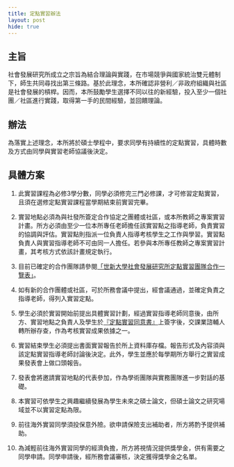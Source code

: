 ```yaml
---
title: 定點實習辦法
layout: post
hide: true
---
```


## 主旨

社會發展研究所成立之宗旨為結合理論與實踐，在市場競爭與國家統治雙元體制下，師生共同尋找出第三條路。基於此理念，本所確認非營利／非政府組織與社區是社會發展的槓桿。因而，本所鼓勵學生選擇不同以往的新經驗，投入至少一個社團／社區進行實踐，取得第一手的民間經驗，並回饋理論。

## 辦法

為落實上述理念，本所將於碩士學程中，要求同學有持續性的定點實習，具體時數及方式由同學與實習老師協議後決定。

## 具體方案

1. 此實習課程為必修3學分數，同學必須修完三門必修課，才可修習定點實習，且須在選修定點實習課程當學期結束前實習完畢。

2. 實習地點必須為與社發所簽定合作協定之團體或社區，或本所教師之專案實習計畫。所方必須由至少一位本所專任老師擔任該實習點之指導老師，負責實習的協調與評估。實習點則指派一位負責人指導考核學生之工作與學習。實習點負責人與實習指導老師不可由同一人擔任。若參與本所專任教師之專案實習計畫，其考核方式依該計畫規定執行。

3. 目前已確定的合作團隊請參閱[「世新大學社會發展研究所定點實習團隊合作一覽表」]()。

4. 如有新的合作團體或社區，可於所務會議中提出，經會議通過，並確定負責之指導老師，得列入實習定點。

5. 學生必須於實習開始前提出具體實習計劃，經過實習指導老師同意後，由所方、實習地點之負責人及學生於[『定點實習同意書』]()上簽字後，交課業諮輔人轉所辦存查，作為考核實習成果依據之一。

6. 實習結束學生必須提出書面實習報告於所上資料庫存檔。報告形式及內容須與該定點實習指導老師討論後決定。此外，學生並應於每學期所方舉行之實習成果發表會上做口頭報告。

7. 發表會將邀請實習地點的代表參加，作為學術團隊與實務團隊進一步對話的基礎。

8. 本實習可依學生之興趣繼續發展為學生未來之碩士論文，但碩士論文之研究場域並不以實習定點為限。

9. 前往海外實習同學須投保意外險。欲申請保險支出補助者，所方將酌予提供補助。

10. 為減輕前往海外實習同學的經濟負擔，所方將視情況提供獎學金，供有需要之同學申請。同學申請後，經所務會議審核，決定獲得獎學金之名單。